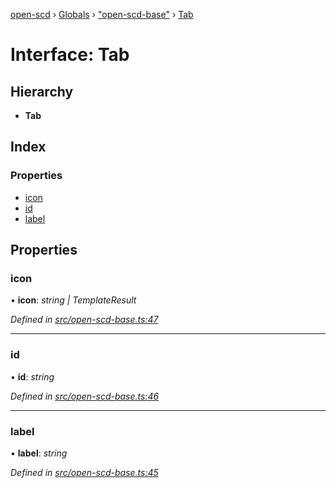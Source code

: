 [open-scd](../README.md) › [Globals](../globals.md) › ["open-scd-base"](../modules/_open_scd_base_.md) › [Tab](_open_scd_base_.tab.md)

# Interface: Tab

## Hierarchy

* **Tab**

## Index

### Properties

* [icon](_open_scd_base_.tab.md#icon)
* [id](_open_scd_base_.tab.md#id)
* [label](_open_scd_base_.tab.md#label)

## Properties

###  icon

• **icon**: *string | TemplateResult*

*Defined in [src/open-scd-base.ts:47](https://github.com/openscd/open-scd/blob/a0d6da1/src/open-scd-base.ts#L47)*

___

###  id

• **id**: *string*

*Defined in [src/open-scd-base.ts:46](https://github.com/openscd/open-scd/blob/a0d6da1/src/open-scd-base.ts#L46)*

___

###  label

• **label**: *string*

*Defined in [src/open-scd-base.ts:45](https://github.com/openscd/open-scd/blob/a0d6da1/src/open-scd-base.ts#L45)*
